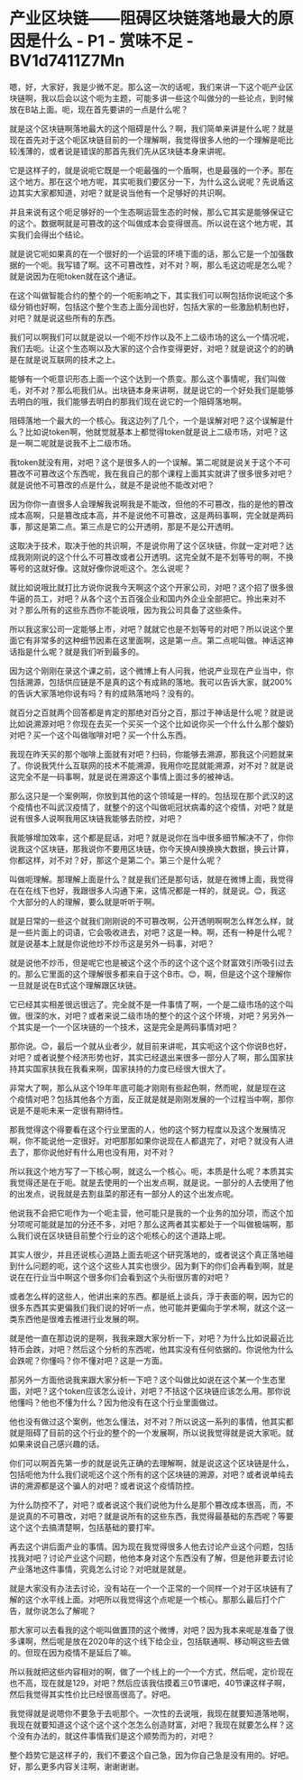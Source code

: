 # 产业区块链——阻碍区块链落地最大的原因是什么 - P1 - 赏味不足 - BV1d7411Z7Mn

嗯，好，大家好，我是少微不足。那么这一次的话呢，我们来讲一下这个呃产业区块链啊，我以后会以这个呃为主题，可能多讲一些这个叫做分的一些论点，到时候放在B站上面。呃，现在首先要讲的一点是什么呢？

就是这个区块链啊落地最大的这个阻碍是什么？啊，我们简单来讲是什么呢？就是现在首先对于这个呃区块链目前的一个理解啊，我觉得很多人他的一个理解是呃比较浅薄的，或者说是错误的那首先我们先从区块链本身来讲呢。

它是这样子的，就是说呃它既是一个呃最强的一个盾啊，也是最强的一个矛。那在这个地方。那在这个地方呢，其实呃我们要区分一下，为什么这么说呢？先说盾这边其实大家都知道，对吧？就是说当他有一个足够好的共识啊。

并且来说有这个呃足够好的一个生态啊运营生态的时候，那么它其实是能够保证它的这个。数据啊就是可篡改的这个叫做成本会变得很高。所以说在这个地方呢，其实我们会得出个结论。

就是说它呃如果真的在一个很好的一个运营的环境下面的话，那么它是一个加强数据的一个呃。我写错了啊。这不可篡改性，对不对？啊，那么毛这边呢是怎么呢？就是说因为在呃token就在这个通证。

在这个叫做智能合约的整个的一个呃影响之下，其实我们可以啊包括你说呃这个多级分销也好啊，包括这个整个生态上面分润也好，包括大家的一些激励机制也好，对吧？就是说这些所有的东西。

我们可以啊我们可以就是说以一个呃不炒作以及不上二级市场的这么一个情况呢，我们去呃。让这个生态啊以及大家的这个合作变得更好，对吧？就是说这个的的确是在就是说互联网的技术之上。

能够有一个呃意识形态上面一个这个达到一个质变。那么这个事情呢，我们叫做毛，对不对？那么呃我们从。出块链本身来讲啊，就是说它的一个好处我们是能够去明白的哦，我们能够去明白的那我们现在说它的一个阻碍落地啊。

阻碍落地一个最大的一个核心。我这边列了几个，一个是误解对吧？这个误解是什么？比如说token啊，他就觉就基本上都觉得token就是说上二级市场，对吧？这是一啊二呢就是说我不上二级市场。

我token就没有用，对吧？这个是很多人的一个误解。第二呢就是说关于这个不可篡改不可篡改这个东西呢，我在我自己的那个课程上面其实就讲了很多很多对吧？就是说他不可篡改的点是什么，就是不是说他不能改对吧？

因为你你一直很多人会理解我说啊我是不能改，但他的不可篡改，指的是他的篡改成本高啊，只是篡改成本高，并不是说他不可篡改，这是两码事啊，完全就是两码事，那这是第二点。第三点是它的公开透明，那是不是公开透明。

这取决于技术，取决于他的共识啊，不是说你用了这个区块链，你就一定对吧？达成我刚刚说的这个什么不可篡改或者公开透明。这完全就不是不划等号的啊，不换等号的这就好像。这就好像你说呃这个。怎么说呢？

就比如说哦比就打比方说你说我今天啊这个这个开家公司，对吧？这个招了很多很牛逼的员工，对吧？从各个这个五百强企业和国内外企业全部把它。拎出来对不对？那么所有的这些东西你不能说哦，因为我公司具备了这些条件。

所以我这家公司一定能够上市，对吧？就就它也是不划等号的对吧？所以说这个里面它有非常多的这种细节因素在这里面啊，这是第一点。第二点呢叫做。神话这神话指是什么呢？就是我们听到最多的。

因为这个刚刚在录这个课之前，这个微博上有人问我，他说产业现在产业当中，你包括溯源，包括供应链是不是真的这个有成熟的落地。我可以告诉大家，就200%的告诉大家落地你说有吗？有的成熟落地吗？没有的。

就百分之百就两个回答都是肯定的那绝对百分之百，那过于神话是什么呢？就是说比如说溯源对吧？你现在去买一个买买一个这个比如说你买一个什么什么那个酸奶对吧？买一个这个叫做咖啡对吧？买一个什么东西。

我现在昨天买的那个咖啡上面就有对吧？扫码，你能够去溯源，那我这个问题就来了。你说我凭什么互联网的技术不能溯源，我用你吃昆就能溯源，对不对？就是说这完全不是一码事啊，就是说在溯源这个事情上面过多的被神话。

那么这只是一个案例啊，你放到其他的这个领域是一样的。包括现在那个武汉的这个疫情也不叫武汉疫情了，就整个的这个叫做呃冠状病毒的这个疫情，对吧？就是说有很多人说啊我用区块链我能够去防控，对吧？

我能够增加效率，这个都是屁话，对吧？就是说你在当中很多细节解决不了，你你说我这个区块链，那我说你不要用区块链，你今天换AI换换换大数据，换云计算，你都这样，对不对？好，那这个是第二个。第三个是什么呢？

叫做呃理解。那理解上面是什么？就是我们还是那句话，就是在微博上面，我觉得在在在线下也好，我跟很多人沟通下来，这情况都是一样的，就是说。😊，我这个大部分的人的理解，要么就是听听于啊。

就是日常的一些这个就我们刚刚说的不可篡改啊，公开透明啊啊怎么样怎么样，就是一些片面上的词语，它会吸收进去，对吧？这是一种。啊，还有一种是什么呢？就是说基本上就是你说他炒不炒币这是另外一码事，对吧？

就是说他不炒币，但是呢它也是被这个这个币的这个这个这个财富效引所吸引过去的。那么它里面的这个理解很多都来自于这个B市。😊，啊，但是这个这个理解你一旦就是说在B式这个理解跟区块链。

它已经其实相差很远很远了。完全就不是一件事情了啊，一个是二级市场的这个叫做。很深的水，对吧？或者来说二级市场的整个的这个这个环境，对吧？另另外一个其实是一个一个区块链的一个技术，这是完全是两码事情对吧？

那你说。😊，最后一个就从业者少，就目前来讲呢，其实呃这个这个你说B也好，对吧？或者说整个经济形势也好，其实已经退出来很多一部分人了啊，那么国家扶持其实国家扶我在我看来啊，国家扶持的力度已经很大很大了。

非常大了啊，那么从这个19年年底可能才刚刚有些起色啊，然而呢，就是现在这个疫情对吧？包括其他各个方面，反正就是就是刚刚发展的一个过程当中啊，那你说是不是呃未来一定很有期待性。

那我觉得这个得要看在这个行业里面的人，他的这个努力程度以及这个发展情况啊，你不能说他一定很好。对吧那那如果你说现在人都退完了，对吧？就没有人进去了，那你说他好有什么用也没有用，对不对？

所以我这个地方写了一下核心啊，就这么一个核心。呃，本质是什么呢？本质其实我觉得还是在于呃。就是去使用的一个出发点啊，就是说。一部分的人去使用了他的出发点，说我就是去割韭菜的那还有一部分人的这个出发点呢。

他说我不会把它呃作为一个呃主营，他可能只是我的一个业务的加分项，而这个加分项呢可能就是加的分还不多，对吧？那么这两者其实都处于一个叫做极端啊，那么我们说在区块链目前整个行业的这个呃核心的这个道路上呢。

其实人很少，并且还说核心道路上面去呃这个研究落地的，或者说这个真正落地碰到什么问题的呃，这个这个这些人其实也很少。因为剩下的你们会再看到啊，就是说在在行业当中啊这个很多你们会看到这个头衔很厉害的对吧？

或者怎么样的这些人，他讲出来的东西。都是纸上谈兵，浮于表面的啊，因为它的很多东西其实更偏我们我们说的好听一点，他可能并更偏向于学术啊，就这个这一类东西他是很难去推进行业发展的啊。

就是他一直在那边说的是啊，我我来跟大家分析一下，对吧？为什么比如说最近比特币会跌，对吧？然后这个分析的东西呢，他其实没有任何依据的。你说他为什么会跌呢？你懂吗？你不懂对吧？这是一方面。

那另外一方面他说我来跟大家分析一下吧？这个叫做比如说在这个某一个生态里面，对吧？这个token应该怎么设计，对吧？不括这个区块链应该怎么用。那你说他懂吗？他也不懂为什么？因为他没有在这个行业里面做过。

他也没有做过这个案例，他怎么懂法，对不对？所以说这一系列的事情，他其实都就是阻碍了目前的这个行业的整个的一个发展啊，所以说我觉得就是说大家呃。就如果来说自己感兴趣的话。

你们可以啊首先第一步的就是说先正确的去理解啊，就是说这这个区块链是什么，包括呃他为什么我们说呃这个这个所有的这个区块链的溯源，对吧？或者说单纯去讲的溯源都是这个骗人的对吧？或者说这个疫情防控。

为什么防控不了，对吧？或者说这个我们说他为什么是那个篡改成本很高，而，不是说真的不可篡改，对吧？就是说所有的这些东西，我觉得最基础的东西呢？等要这个这个去搞清楚啊，包括基础的要打牢。

再去这个讲后面产业的事情。因为现在我觉得很多人他去讨论产业这个问题，包括找我对吧？讨论产业这个问题，他他本身对这个东西没有了解，但是他非要去讨论产业落地这件事情，究竟怎么讨论？对吧就是就是。

就是大家没有办法去讨论，没有站在一个一个正常的一个同样一个对于区块链有了解的这个水平线上面。对吧所以我觉得这个点呢是一个核心。那那么最后打个广告，就你说怎么了解呢？

那大家可以去看我的这个呃叫做置顶的这个微博，对吧？因为我本来呢是准备了很多课啊，然后呢是放在2020年的这个线下给企业，包括联通啊、移动啊这些去做的。但现在因为疫情不是延后了嘛。

所以我就把这些内容相对的啊，做了一个线上的一个一个方式，然后呢，定价现在也不高，现在就是129，对吧？然后应该我估摸着三0节课吧，40节课这样子啊，然后我觉得其实性价比已经很高很高了。好吧。

我觉得就是说嗯你不要急于去呃那个。一次性的去说哦，我现在就要知道落地啊，我现在就要知道这个这个这个这个怎怎么创造财富，对吧？我现在就要怎么样？这个没有办法的，就这件事情我们是这个顺势而为的，对吧？

整个趋势它是这样子的，我们不要这个自己急，因为你自己急是没有用的。好吧。好，那么更多内容关注啊，谢谢谢谢。

